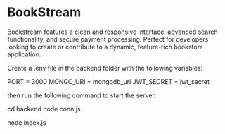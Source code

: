 # BookStream
Bookstream features a clean and responsive interface, advanced search functionality, and secure payment processing. Perfect for developers looking to create or contribute to a dynamic, feature-rich bookstore application.


Create a .env file in the backend folder with the following variables:

PORT = 3000
MONGO_URI = mongodb_uri
JWT_SECRET = jwt_secret

then run the following command to start the server:

cd backend
node conn.js

node index.js
